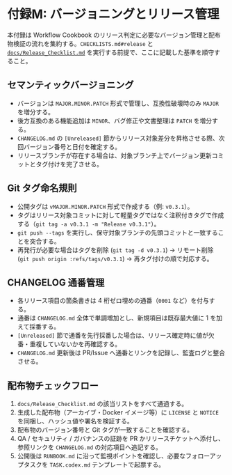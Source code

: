 # 付録M: バージョニングとリリース管理

本付録は Workflow Cookbook のリリース判定に必要なバージョン管理と配布物検証の流れを集約する。`CHECKLISTS.md#release` と [`docs/Release_Checklist.md`](../Release_Checklist.md) を実行する前提で、ここに記載した基準を順守すること。

## セマンティックバージョニング
- バージョンは `MAJOR.MINOR.PATCH` 形式で管理し、互換性破壊時のみ `MAJOR` を増分する。
- 後方互換のある機能追加は `MINOR`、バグ修正や文書整理は `PATCH` を増分する。
- `CHANGELOG.md` の `[Unreleased]` 節からリリース対象差分を昇格させる際、次回バージョン番号と日付を確定する。
- リリースブランチが存在する場合は、対象ブランチ上でバージョン更新コミットとタグ付けを完了させる。

## Git タグ命名規則
- 公開タグは `vMAJOR.MINOR.PATCH` 形式で作成する（例: `v0.3.1`）。
- タグはリリース対象コミットに対して軽量タグではなく注釈付きタグで作成する（`git tag -a v0.3.1 -m "Release v0.3.1"`）。
- `git push --tags` を実行し、保守対象ブランチの先頭コミットと一致することを突合する。
- 再発行が必要な場合はタグを削除 (`git tag -d v0.3.1`) → リモート削除 (`git push origin :refs/tags/v0.3.1`) → 再タグ付けの順で対応する。

## CHANGELOG 通番管理
- 各リリース項目の箇条書きは 4 桁ゼロ埋めの通番（`0001` など）を付与する。
- 通番は `CHANGELOG.md` 全体で単調増加とし、新規項目は既存最大値に 1 を加えて採番する。
- `[Unreleased]` 節で通番を先行採番した場合は、リリース確定時に値が欠番・重複していないかを再確認する。
- `CHANGELOG.md` 更新後は PR/Issue へ通番とリンクを記録し、監査ログと整合させる。

## 配布物チェックフロー
1. `docs/Release_Checklist.md` の該当リストをすべて通過する。
2. 生成した配布物（アーカイブ・Docker イメージ等）に `LICENSE` と `NOTICE` を同梱し、ハッシュ値や署名を検証する。
3. 配布物のバージョン番号と Git タグが一致することを確認する。
4. QA / セキュリティ / ガバナンスの証跡を PR かリリースチケットへ添付し、参照リンクを `CHANGELOG.md` の対応項目へ追記する。
5. 公開後は `RUNBOOK.md` に沿って監視ポイントを確認し、必要なフォローアップタスクを `TASK.codex.md` テンプレートで起票する。
